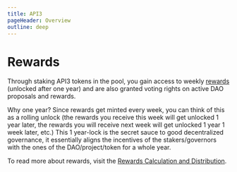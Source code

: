 ```yaml
---
title: API3
pageHeader: Overview
outline: deep
---
```


<PageHeader/>

# Rewards

Through staking API3 tokens in the pool, you gain access to weekly
[rewards](https://docs.api3.org/explore/dao-members/rewards.md) (unlocked
after one year) and are also granted voting rights on active DAO proposals and
rewards.

Why one year? Since rewards get minted every week, you can think of this as a
rolling unlock (the rewards you receive this week will get unlocked 1 year
later, the rewards you will receive next week will get unlocked 1 year 1 week
later, etc.) This 1 year-lock is the secret sauce to good decentralized
governance, it essentially aligns the incentives of the stakers/governors with
the ones of the DAO/project/token for a whole year.

To read more about rewards, visit the
[Rewards Calculation and Distribution](../technical/distribution.md).
